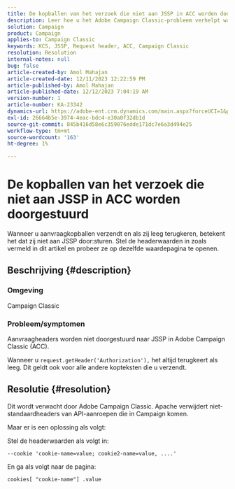 ```yaml
---
title: De kopballen van het verzoek die niet aan JSSP in ACC worden doorgestuurd
description: Leer hoe u het Adobe Campaign Classic-probleem verhelpt waarbij de aanvraagheader niet naar JSSP wordt doorgestuurd.
solution: Campaign
product: Campaign
applies-to: Campaign Classic
keywords: KCS, JSSP, Request header, ACC, Campaign Classic
resolution: Resolution
internal-notes: null
bug: false
article-created-by: Amol Mahajan
article-created-date: 12/11/2023 12:22:59 PM
article-published-by: Amol Mahajan
article-published-date: 12/12/2023 7:04:19 AM
version-number: 1
article-number: KA-23342
dynamics-url: https://adobe-ent.crm.dynamics.com/main.aspx?forceUCI=1&pagetype=entityrecord&etn=knowledgearticle&id=f538ddff-1f98-ee11-be37-6045bd006239
exl-id: 26664b5e-3974-4eac-bdc4-e30a0f32db1d
source-git-commit: 845b416d58e6c359076edde171dc7e6a3d494e25
workflow-type: tm+mt
source-wordcount: '163'
ht-degree: 1%

---
```


# De kopballen van het verzoek die niet aan JSSP in ACC worden doorgestuurd


Wanneer u aanvraagkopballen verzendt en als zij leeg terugkeren, betekent het dat zij niet aan JSSP door:sturen. Stel de headerwaarden in zoals vermeld in dit artikel en probeer ze op dezelfde waardepagina te openen.

## Beschrijving {#description}


### Omgeving

Campaign Classic



### Probleem/symptomen

Aanvraagheaders worden niet doorgestuurd naar JSSP in Adobe Campaign Classic (ACC).

Wanneer u `request.getHeader('Authorization'),` het altijd terugkeert als leeg. Dit geldt ook voor alle andere kopteksten die u verzendt.


## Resolutie {#resolution}


Dit wordt verwacht door Adobe Campaign Classic. Apache verwijdert niet-standaardheaders van API-aanroepen die in Campaign komen.

Maar er is een oplossing als volgt:

Stel de headerwaarden als volgt in:

`--cookie 'cookie-name=value; cookie2-name=value, ....'`

En ga als volgt naar de pagina:

`cookies[ "cookie-name"] .value`
